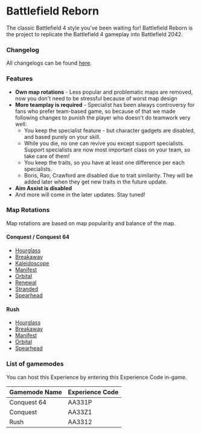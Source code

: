 # Battlefield Reborn
The classic Battlefield 4 style you've been waiting for! Battlefield Reborn is the project to replicate the Battlefield 4 gameplay into Battlefield 2042.

### Changelog
All changelogs can be found [here](https://github.com/RoonMoonlight/BattlefieldReborn/releases).

### Features
* **Own map rotations** - Less popular and problematic maps are removed, now you don't need to be stressful because of worst map design
* **More teamplay is required** - Specialist has been always controversy for fans who prefer team-based game, so because of that we made following changes to punish the player who doesn't do teamwork very well:
   * You keep the specialist feature - but character gadgets are disabled, and based purely on your skill.
   * While you die, no one can revive you except support specialists. Support specialists are now most important class on your team, so take care of them!
   * You keep the traits, so you have at least one difference per each specialists.
   * Boris, Rao, Crawford are disabled due to trait similarity. They will be added later when they get new traits in the future update.
* **Aim Assist is disabled**
* And more will come in the later updates. Stay tuned!

### Map Rotations
Map rotations are based on map popularity and balance of the map.

#### Conquest / Conquest 64
* [Hourglass](https://battlefield.fandom.com/wiki/Hourglass)
* [Breakaway](https://battlefield.fandom.com/wiki/Breakaway)
* [Kaleidoscope](https://battlefield.fandom.com/wiki/Kaleidoscope)
* [Manifest](https://battlefield.fandom.com/wiki/Manifest)
* [Orbital](https://battlefield.fandom.com/wiki/Orbital)
* [Renewal](https://battlefield.fandom.com/wiki/Renewal)
* [Stranded](https://battlefield.fandom.com/wiki/Stranded)
* [Spearhead](https://battlefield.fandom.com/wiki/Spearhead)

#### Rush
* [Hourglass](https://battlefield.fandom.com/wiki/Hourglass)
* [Breakaway](https://battlefield.fandom.com/wiki/Breakaway)
* [Manifest](https://battlefield.fandom.com/wiki/Manifest)
* [Orbital](https://battlefield.fandom.com/wiki/Orbital)
* [Spearhead](https://battlefield.fandom.com/wiki/Spearhead)

### List of gamemodes
You can host this Experience by entering this Experience Code in-game.

| Gamemode Name | Experience Code |
| ------------- | --------------- |
| Conquest 64 | AA331P |
| Conquest | AA33Z1 |
| Rush | AA3312 |
